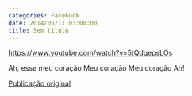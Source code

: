 ```yaml
---
categories: Facebook
date: 2014/05/11 03:00:00
title: Sem título
---
```


https://www.youtube.com/watch?v=5tQdqepsLOs

Ah, esse meu coração
Meu coração
Meu coração
Ah!

[Publicação original](https://www.facebook.com/permalink.php?story_fbid=1421936321410065&id=1418031755133855)
